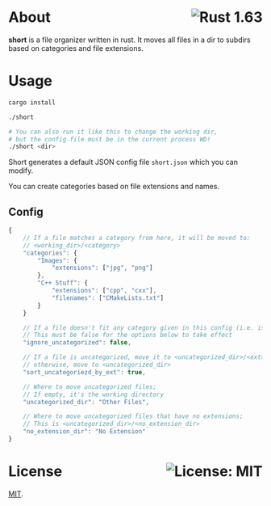 # About <a href="https://www.rust-lang.org/"><img align="right" src="https://img.shields.io/badge/Rust-1.63-F74C00?logo=rust" alt="Rust 1.63" /></a>

**short** is a file organizer written in rust. It moves all files in a dir to subdirs based on categories and file extensions.

# Usage

```sh
cargo install

./short

# You can also run it like this to change the working dir,
# but the config file must be in the current process WD!
./short <dir>
```

Short generates a default JSON config file `short.json` which you can modify.

You can create categories based on file extensions and names.

## Config

```js
{
    // If a file matches a category from here, it will be moved to:
    // <working_dir>/<category>
    "categories": {
        "Images": {
            "extensions": ["jpg", "png"]
        },
        "C++ Stuff": {
            "extensions": ["cpp", "cxx"],
            "filenames": ["CMakeLists.txt"] 
        }
    }

    // If a file doesn't fit any category given in this config (i.e. is uncategorized), don't move it anywhere;
    // This must be false for the options below to take effect
    "ignore_uncategorized": false,

    // If a file is uncategorized, move it to <uncategorized_dir>/<ext> where <ext> is the file extension;
    // otherwise, move to <uncategorized_dir>
    "sort_uncategoriezd_by_ext": true,

    // Where to move uncategorized files;
    // If empty, it's the working directory
    "uncategorized_dir": "Other Files",

    // Where to move uncategorized files that have no extensions;
    // This is <uncategorized_dir>/<no_extension_dir>
    "no_extension_dir": "No Extension"
}
```

# License <a href="https://github.com/UnexomWid/short/blob/master/LICENSE"><img align="right" src="https://img.shields.io/badge/License-MIT-blue.svg" alt="License: MIT" /></a>

[MIT](https://github.com/UnexomWid/short/blob/master/LICENSE).